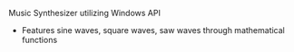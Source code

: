 Music Synthesizer utilizing Windows API
- Features sine waves, square waves, saw waves through mathematical functions
